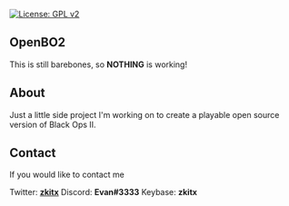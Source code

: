 [![License: GPL v2](https://img.shields.io/github/license/OpenIW/OpenBO2?style=for-the-badge)](https://www.gnu.org/licenses/old-licenses/gpl-2.0.en.html)

## OpenBO2
This is still barebones, so **NOTHING** is working!

## About
Just a little side project I'm working on to create a playable open source version of Black Ops II.

## Contact
If you would like to contact me

Twitter: **[zkitx](https://twitter.com/zkitx)**
Discord: **Evan#3333**
Keybase: **zkitx**